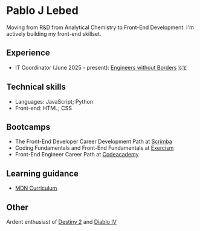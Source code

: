 # Pablo J Lebed
Moving from R&D from Analytical Chemistry to Front-End Development. I'm actively building my front-end skillset.

## Experience

+ IT Coordinator (June 2025 - present): [Engineers without Borders](https://www.ewb-swe.org/) 🇸🇪

## Technical skills

+ Languages: JavaScript; Python
+ Front-end: HTML; CSS

## Bootcamps

+ The Front-End Developer Career Development Path at [Scrimba](https://scrimba.com)
+ Coding Fundamentals and Front-End Fundamentals at [Exercism](https://exercism.org)
+ Front-End Engineer Career Path at [Codeacademy](https://www.codecademy.com/learn/paths/front-end-engineer-career-path)

## Learning guidance

+ [MDN Curriculum](https://developer.mozilla.org/en-US/curriculum/)

## Other

Ardent enthusiast of [Destiny 2](https://www.bungie.net/7/en/destiny) and [Diablo IV](https://diablo4.blizzard.com/en-gb/)

